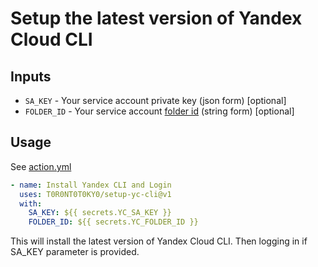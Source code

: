 # Setup the latest version of Yandex Cloud CLI

## Inputs

* `SA_KEY` - Your service account private key (json form) [optional]
* `FOLDER_ID` - Your service account [folder id](https://yandex.cloud/en/docs/resource-manager/operations/folder/get-id?utm_referrer=https%3A%2F%2Fduckduckgo.com%2F) (string form) [optional]

## Usage

See [action.yml](action.yml)

```yaml
- name: Install Yandex CLI and Login
  uses: T0R0NT0T0KY0/setup-yc-cli@v1
  with:
    SA_KEY: ${{ secrets.YC_SA_KEY }}
    FOLDER_ID: ${{ secrets.YC_FOLDER_ID }}
```

This will install the latest version of Yandex Cloud CLI. Then logging in if SA_KEY parameter is provided.
